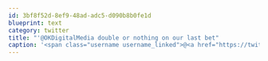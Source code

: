 ```yaml
---
id: 3bf8f52d-8ef9-48ad-adc5-d090b8b0fe1d
blueprint: text
category: twitter
title: "'@OKDigitalMedia double or nothing on our last bet"
caption: '<span class="username username_linked">@<a href="https://twitter.com/OKDigitalMedia" title="John Thiessen">OKDigitalMedia</a></span> double or nothing on our last bet'
---
```

